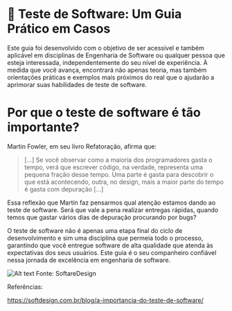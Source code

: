 # :ledger: Teste de Software: Um Guia Prático em Casos 

Este guia foi desenvolvido com o objetivo de ser acessível e também aplicável em disciplinas de Engenharia de Software ou qualquer pessoa que esteja interessada,  independentemente do seu nível de experiência. À medida que você avança, encontrará não apenas teoria, mas também orientações práticas e exemplos mais próximos do real que o ajudarão a aprimorar suas habilidades de teste de software.

# Por que o teste de software é tão importante?

Martin Fowler, em seu livro Refatoração, afirma que:

>  [...] Se você observar como a maioria dos programadores gasta o tempo, verá que escrever código, na verdade, representa uma pequena fração desse tempo. Uma parte é gasta para descobrir o que está acontecendo, outra, no design, mais a maior parte do tempo é gasta com depuração [...]

Essa reflexão que Martin faz pensarmos qual atenção estamos dando ao teste de software.
Será que vale a pena realizar entregas rápidas, quando temos que gastar vários dias de depuração procurando por bugs?

O teste de software não é apenas uma etapa final do ciclo de desenvolvimento e sim uma disciplina que permeia todo o processo, garantindo que você entregue software de alta qualidade que atenda às expectativas dos seus usuários. Este guia é o seu companheiro confiável nessa jornada de excelência em engenharia de software.

![Alt text](https://cdn-gcp.marutitech.com/wp-media/2020/10/5edf7b26-traditional-vs-agile-705x398.png)
Fonte: SoftareDesign






Referências:

https://softdesign.com.br/blog/a-importancia-do-teste-de-software/
